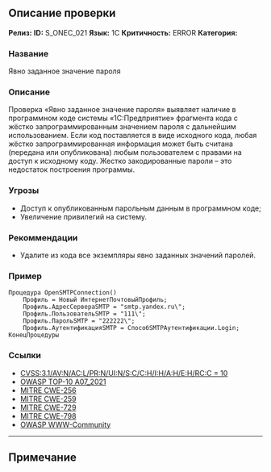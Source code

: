 ## Описание проверки
**Релиз:**
**ID:** S_ONEC_021
**Язык:** 1С
**Критичность:** ERROR
**Категория:** 

### Название 
Явно заданное значение пароля
### Описание 
Проверка «Явно заданное значение пароля» выявляет наличие в программном коде системы «1С:Предприятие» фрагмента кода с жёстко запрограммированным значением пароля с дальнейшим использованием. Если код поставляется в виде исходного кода, любая жёстко запрограммированная информация может быть считана (передана или опубликована) любым пользователем с правами на доступ к исходному коду. Жестко закодированные пароли – это недостаток построения программы.

### Угрозы 
- Доступ к опубликованным парольным данным в программном коде;
- Увеличение привилегий на систему.
### Рекоммендации 
- Удалите из кода все экземпляры явно заданных значений паролей.
### Пример 
``` 
Процедура OpenSMTPConnection()
	Профиль = Новый ИнтернетПочтовыйПрофиль;
	Профиль.АдресСервераSMTP = "smtp.yandex.ru\";
	Профиль.ПользовательSMTP = "111\";
	Профиль.ПарольSMTP = "222222\";
	Профиль.АутентификацияSMTP = СпособSMTPАутентификации.Login;
КонецПроцедуры
``` 
### Ссылки
- [CVSS:3.1/AV:N/AC:L/PR:N/UI:N/S:C/C:H/I:H/A:H/E:H/RC:C = 10](https://www.first.org/cvss/calculator/3.1#CVSS:3.1/AV:N/AC:L/PR:N/UI:N/S:C/C:H/I:H/A:H/E:H/RC:C)
- [OWASP TOP-10 A07_2021](https://owasp.org/Top10/A07_2021-Identification_and_Authentication_Failures/)
- [MITRE CWE-256](https://cwe.mitre.org/data/definitions/256.html)
- [MITRE CWE-259](https://cwe.mitre.org/data/definitions/259.html)
- [MITRE CWE-729](https://cwe.mitre.org/data/definitions/729.html)
- [MITRE CWE-798](https://cwe.mitre.org/data/definitions/798.html)
- [OWASP WWW-Community](https://github.com/OWASP/www-community/blob/master/pages/vulnerabilities/Password_Management_Hardcoded_Password.md)

---
## Примечание 
